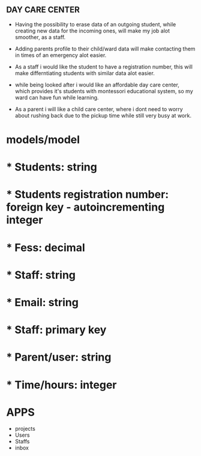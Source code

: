 ## DAY CARE CENTER

* Having the possibility to erase data of an outgoing student, while creating new data for the incoming ones,
will make my job alot smoother, as a staff.

* Adding parents profile to their child/ward data will make contacting them in times of an emergency alot easier.

* As a staff i would like the student to have a registration number, this will make differntiating students with
similar data alot easier.

* while being looked after i would like an affordable day care center, which provides it's students with montessori educational
system, so my ward can have fun while learning.

* As a parent i will like a child care center, where i dont need to worry about rushing back due to the pickup time
while still very busy at work.

# models/model

# * Students: string
# * Students registration number: foreign key - autoincrementing integer
# * Fess: decimal
# * Staff: string
# * Email: string
# * Staff: primary key
# * Parent/user: string
# * Time/hours: integer

# APPS

* projects
* Users
* Staffs 
* inbox